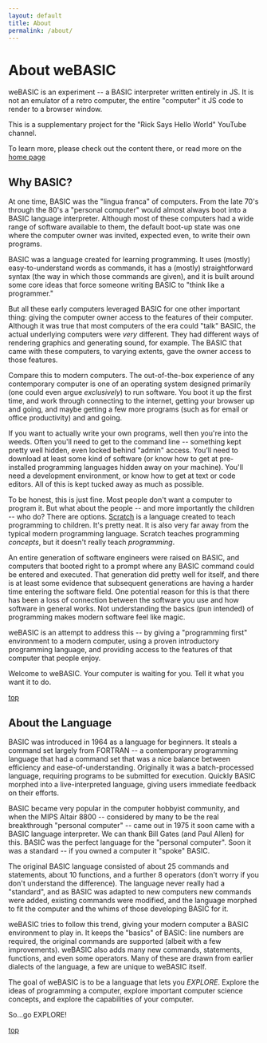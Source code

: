 ```yaml
---
layout: default
title: About
permalink: /about/
---
```


# About weBASIC

weBASIC is an experiment -- a BASIC interpreter written entirely in JS. It is not an emulator
of a retro computer, the entire "computer" it JS code to render to a browser window.

This is a supplementary project for the "Rick Says Hello World" YouTube channel.

To learn more, please check out the content there, or read more on the [home page](../index)

## Why BASIC?

At one time, BASIC was the "lingua franca" of computers. From the late 70's through the 80's a "personal computer"
would almost always boot into a BASIC language interpreter. Although most of these computers had a wide range of
software available to them, the default boot-up state was one where the computer owner was invited, expected even,
to write their own programs.

BASIC was a language created for learning programming. It uses (mostly) easy-to-understand words as commands,
it has a (mostly) straightforward syntax (the way in which those commands are given), and it is built around
some core ideas that force someone writing BASIC to "think like a programmer."

But all these early computers leveraged BASIC for one other important thing: giving the computer owner access
to the features of their computer. Although it was true that most computers of the era could "talk" BASIC, the
actual underlying computers were _very_ different. They had different ways of rendering graphics and generating
sound, for example. The BASIC that came with these computers, to varying extents, gave the owner access to those
features.

Compare this to modern computers. The out-of-the-box experience of any contemporary computer is one of an
operating system designed primarily (one could even argue _exclusively_) to run software. You boot it up the
first time, and work through connecting to the internet, getting your browser up and going, and maybe getting
a few more programs (such as for email or office productivity) and and going.

If you want to actually write your own programs, well then you're into the weeds. Often you'll need to get to the
command line -- something kept pretty well hidden, even locked behind "admin" access. You'll need to download
at least some kind of software (or know how to get at pre-installed programming languages hidden away on your
machine). You'll need a development environment, or know how to get at text or code editors. All of this is
kept tucked away as much as possible.

To be honest, this is just fine. Most people don't want a computer to program it. But what about the people --
and more importantly the children -- who do? There are options. [Scratch](https://scratch.mit.edu/about)
is a language created to teach programming to children. It's pretty neat. It is also very far away from the
typical modern programming language. Scratch teaches programming _concepts_, but it doesn't really teach
_programming_.

An entire generation of software engineers were raised on BASIC, and computers that booted right to a prompt
where any BASIC command could be entered and executed. That generation did pretty well for itself, and there
is at least some evidence that subsequent generations are having a harder time entering the software field.
One potential reason for this is that there has been a loss of connection between the software you use and
how software in general works. Not understanding the basics (pun intended) of programming makes modern
software feel like magic.

weBASIC is an attempt to address this -- by giving a "programming first" environment to a modern computer,
using a proven introductory programming language, and providing access to the features of that computer that
people enjoy.

Welcome to weBASIC. Your computer is waiting for you. Tell it what you want it to do.

[top](#about-webasic)

## About the Language

BASIC was introduced in 1964 as a language for beginners. It steals a command set largely from FORTRAN --
a contemporary programming language that had a command set that was a nice balance between efficiency and
ease-of-understanding. Originally it was a batch-processed language, requiring programs to be submitted for
execution. Quickly BASIC morphed into a live-interpreted language, giving users immediate feedback on their
efforts.

BASIC became very popular in the computer hobbyist community, and when the MIPS Altair 8800 -- considered by
many to be the real breakthrough "personal computer" -- came out in 1975 it soon came with a BASIC language
interpreter. We can thank Bill Gates (and Paul Allen) for this. BASIC was the perfect language for the
"personal computer". Soon it was a standard -- if you owned a computer it "spoke" BASIC.

The original BASIC language consisted of about 25 commands and statements, about 10 functions, and a
further 8 operators (don't worry if you don't understand the difference). The language never really had a
"standard", and as BASIC was adapted to new computers new commands were added, existing commands were
modified, and the language morphed to fit the computer and the whims of those developing BASIC for it.

weBASIC tries to follow this trend, giving your modern computer a BASIC environment to play in. It keeps
the "basics" of BASIC: line numbers are required, the original commands are supported (albeit with a few
improvements). weBASIC also adds many new commands, statements, functions, and even some operators. Many
of these are drawn from earlier dialects of the language, a few are unique to weBASIC itself.

The goal of weBASIC is to be a language that lets you _EXPLORE_. Explore the ideas of programming a
computer, explore important computer science concepts, and explore the capabilities of your computer.

So...go EXPLORE!

[top](#about-webasic)
